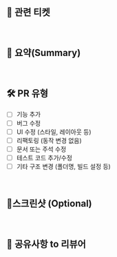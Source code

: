 <!-- 제목: [FE-00] 이슈 제목 -->

## 🎫 관련 티켓
<!-- [이슈 제목](노션 링크) -->
<br />

## 📝 요약(Summary)

<br />

## 🛠️ PR 유형
<!-- 아래 항목에서 대괄호 안 공백 지우고 'x'를 입력하면 체크됩니다. -->
- [ ] 기능 추가
- [ ] 버그 수정
- [ ] UI 수정 (스타일, 레이아웃 등)
- [ ] 리팩토링 (동작 변경 없음)
- [ ] 문서 또는 주석 수정
- [ ] 테스트 코드 추가/수정
- [ ] 기타 구조 변경 (폴더명, 빌드 설정 등)  
<br />

## 📸스크린샷 (Optional)

<br />

## 💬 공유사항 to 리뷰어
<!--- 리뷰어가 중점적으로 봐줬으면 좋겠는 부분이 있으면 적어주세요. -->
<!--- 논의해야할 부분이 있다면 적어주세요.-->
<!--- ex) 메서드 XXX의 이름을 더 잘 짓고 싶은데 혹시 좋은 명칭이 있을까요? -->
<br />
